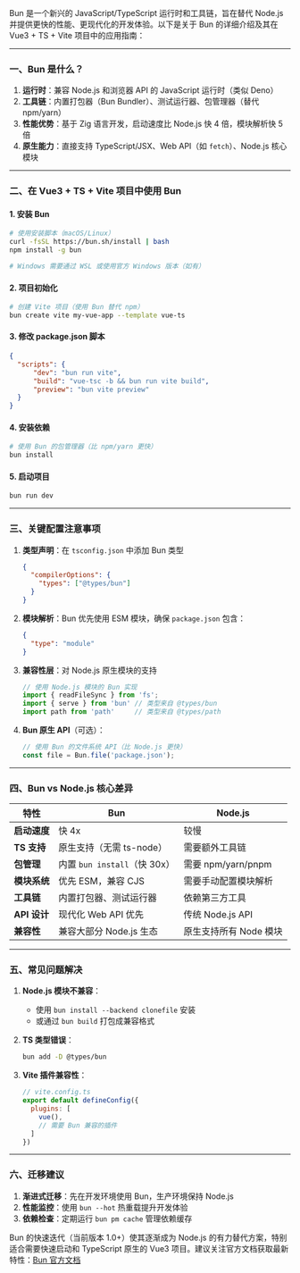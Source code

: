 Bun 是一个新兴的 JavaScript/TypeScript 运行时和工具链，旨在替代 Node.js 并提供更快的性能、更现代化的开发体验。以下是关于 Bun 的详细介绍及其在 Vue3 + TS + Vite 项目中的应用指南：

---

### **一、Bun 是什么？**
1. **运行时**：兼容 Node.js 和浏览器 API 的 JavaScript 运行时（类似 Deno）
2. **工具链**：内置打包器（Bun Bundler）、测试运行器、包管理器（替代 npm/yarn）
3. **性能优势**：基于 Zig 语言开发，启动速度比 Node.js 快 4 倍，模块解析快 5 倍
4. **原生能力**：直接支持 TypeScript/JSX、Web API（如 `fetch`）、Node.js 核心模块

---

### **二、在 Vue3 + TS + Vite 项目中使用 Bun**
#### **1. 安装 Bun**
```bash
# 使用安装脚本（macOS/Linux）
curl -fsSL https://bun.sh/install | bash
npm install -g bun

# Windows 需要通过 WSL 或使用官方 Windows 版本（如有）
```

#### **2. 项目初始化**
```bash
# 创建 Vite 项目（使用 Bun 替代 npm）
bun create vite my-vue-app --template vue-ts
```

#### **3. 修改 package.json 脚本**
```json
{
  "scripts": {
      "dev": "bun run vite", 
      "build": "vue-tsc -b && bun run vite build",
      "preview": "bun vite preview"
  }
}
```

#### **4. 安装依赖**
```bash
# 使用 Bun 的包管理器（比 npm/yarn 更快）
bun install
```

#### **5. 启动项目**
```bash
bun run dev
```

---

### **三、关键配置注意事项**
1. **类型声明**：在 `tsconfig.json` 中添加 Bun 类型
   ```json
   {
     "compilerOptions": {
       "types": ["@types/bun"]
     }
   }
   ```

2. **模块解析**：Bun 优先使用 ESM 模块，确保 `package.json` 包含：
   ```json
   {
     "type": "module"
   }
   ```

3. **兼容性层**：对 Node.js 原生模块的支持
   ```javascript
   // 使用 Node.js 模块的 Bun 实现
   import { readFileSync } from 'fs';
   import { serve } from 'bun' // 类型来自 @types/bun
   import path from 'path'     // 类型来自 @types/path
   ```

4. **Bun 原生 API**（可选）：
   ```javascript
   // 使用 Bun 的文件系统 API（比 Node.js 更快）
   const file = Bun.file('package.json');
   ```

---

### **四、Bun vs Node.js 核心差异**
| 特性                | Bun                          | Node.js                   |
|---------------------|------------------------------|---------------------------|
| **启动速度**         | 快 4x                        | 较慢                      |
| **TS 支持**          | 原生支持（无需 ts-node）     | 需要额外工具链            |
| **包管理**           | 内置 `bun install`（快 30x）| 需要 npm/yarn/pnpm        |
| **模块系统**         | 优先 ESM，兼容 CJS           | 需要手动配置模块解析      |
| **工具链**           | 内置打包器、测试运行器       | 依赖第三方工具            |
| **API 设计**         | 现代化 Web API 优先          | 传统 Node.js API          |
| **兼容性**           | 兼容大部分 Node.js 生态      | 原生支持所有 Node 模块    |

---

### **五、常见问题解决**
1. **Node.js 模块不兼容**：
    - 使用 `bun install --backend clonefile` 安装
    - 或通过 `bun build` 打包成兼容格式

2. **TS 类型错误**：
   ```bash
   bun add -D @types/bun
   ```

3. **Vite 插件兼容性**：
   ```javascript
   // vite.config.ts
   export default defineConfig({
     plugins: [
       vue(),
       // 需要 Bun 兼容的插件
     ]
   })
   ```

---

### **六、迁移建议**
1. **渐进式迁移**：先在开发环境使用 Bun，生产环境保持 Node.js
2. **性能监控**：使用 `bun --hot` 热重载提升开发体验
3. **依赖检查**：定期运行 `bun pm cache` 管理依赖缓存

Bun 的快速迭代（当前版本 1.0+）使其逐渐成为 Node.js 的有力替代方案，特别适合需要快速启动和 TypeScript 原生的 Vue3 项目。建议关注官方文档获取最新特性：[Bun 官方文档](https://bun.sh/docs)